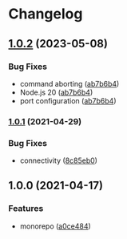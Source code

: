 # Changelog

## [1.0.2](https://github.com/dlenroc/node-roku/compare/debug-server-v1.0.1...debug-server-v1.0.2) (2023-05-08)


### Bug Fixes

* command aborting ([ab7b6b4](https://github.com/dlenroc/node-roku/commit/ab7b6b4bda32521adce99793bf1f53a220991779))
* Node.js 20 ([ab7b6b4](https://github.com/dlenroc/node-roku/commit/ab7b6b4bda32521adce99793bf1f53a220991779))
* port configuration ([ab7b6b4](https://github.com/dlenroc/node-roku/commit/ab7b6b4bda32521adce99793bf1f53a220991779))

### [1.0.1](https://www.github.com/dlenroc/node-roku/compare/roku-debug-server-v1.0.0...roku-debug-server-v1.0.1) (2021-04-29)


### Bug Fixes

* connectivity ([8c85eb0](https://www.github.com/dlenroc/node-roku/commit/8c85eb0117e35016841f51eddc0f1818276dadaa))

## 1.0.0 (2021-04-17)


### Features

* monorepo ([a0ce484](https://www.github.com/dlenroc/node-roku/commit/a0ce484ee2acdd9e6e183e515940ae8bf218d325))
